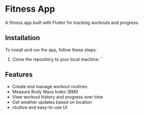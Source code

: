 # Fitness App

A fitness app built with Flutter for tracking workouts and progress.

## Installation

To install and run the app, follow these steps:
1. Clone the repository to your local machine:
``

## Features
- Create and manage workout routines
- Measure Body Mass Index (BMI)
- View workout history and progress over time
- Get weather updates based on location
- ntuitive and easy-to-use UI

